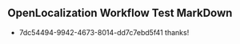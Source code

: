 ## OpenLocalization Workflow Test MarkDown
* 7dc54494-9942-4673-8014-dd7c7ebd5f41 thanks!

<!--HONumber=Jul16_HO3-->


